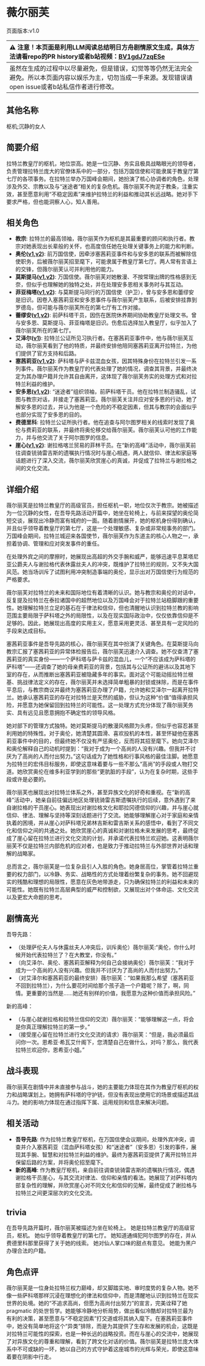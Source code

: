 # 薇尔丽芙
页面版本:v1.0
 

| :warning: 注意！本页面是利用LLM阅读总结明日方舟剧情原文生成，具体方法请看repo的PR history或者b站视频：[BV1gdJ7zqESe](https://www.bilibili.com/video/BV1gdJ7zqESe/)         |
|:----------------------------|
| 虽然在生成的过程中以尽量避免，但是错误，幻觉等等仍然无法完全避免。所以本页面内容以娱乐为主，切勿当成一手来源。发现错误请open issue或者b站私信作者进行修改。|



## 其他名称
枢机;沉静的女人
## 简要介绍
拉特兰教皇厅的枢机，地位崇高。她是一位沉静、务实且极具战略眼光的领导者，负责管理拉特兰庞大的官僚体系中的一部分，包括万国信使和可能隶属于教皇厅第七厅的各项事务。在拉特兰举办万国峰会期间，她扮演了核心协调者的角色，处理涉及外交、宗教以及与“迷途者”相关的复杂危机。薇尔丽芙不拘泥于教条，注重实效，甚至愿意利用“不稳定因素”来维护拉特兰的利益和推动其长远战略。她对手下要求严格，但也能洞察人心，知人善用。
## 相关角色
-   **教宗**: 拉特兰的最高领袖，薇尔丽芙作为枢机是其最重要的顾问和执行者。教宗对她表现出长辈般的关怀，也高度信任她在处理关键事务上的能力和判断。
-   **奥伦([v1](extended_char_ao_lun.md),[v2](../char_v3/extended_char_ao_lun.md))**: 前万国信使，因牵涉塞茜莉亚事件和与安多恩的联系而被解除信使职务，后被薇尔丽芙招至麾下，可能隶属于教皇厅第七厅。两人常有言语上的交锋，但薇尔丽芙认可并利用他的能力。
-   **莫斯提马([v1](char_213_mostma.md),[v2](../char_v3/char_213_mostma.md))**: 万国信使。薇尔丽芙对她散漫、不按常理出牌的性格感到无奈，但似乎也理解她的独特之处，并在处理安多恩相关事务时与其互动。
-   **菲亚梅塔([v1](char_300_phenxi.md),[v2](../char_v3/char_300_phenxi.md))**: 与莫斯提马同行的万国信使（护卫），曾与安多恩和蕾缪安是旧识。因卷入塞茜莉亚和安多恩事件与薇尔丽芙产生联系，后被安排挂靠到罗德岛，但可能与薇尔丽芙所在的第七厅有工作对接。
-   **蕾缪安([v1](char_4193_lemuen.md),[v2](../char_v3/char_4193_lemuen.md))**: 前萨科塔干员，因伤在医院休养期间协助教皇厅处理文书。曾与安多恩、莫斯提马、菲亚梅塔是旧识。伤愈后选择加入教皇厅，似乎加入了薇尔丽芙所在的第七厅。
-   **艾泽尔([v1](extended_char_ai_ze_er.md))**: 拉特兰公证所见习执行者。在塞茜莉亚事件中，他与薇尔丽芙互动，薇尔丽芙看到了他的特质，并最终安排他陪同塞茜莉亚离开拉特兰，为他们提供了官方支持和后路。
-   **塞茜莉亚([v1](extended_char_sai_qian_li_ya.md),[v2](../char_v3/extended_char_sai_qian_li_ya.md))**: 萨科塔与萨卡兹混血女孩，因其特殊身份在拉特兰引发一系列事件。薇尔丽芙作为教皇厅的代表处理了她的情况，调查其背景，并最终决定为其办理户籍并允许其自由离开，这体现了薇尔丽芙务实的处理方式和对拉特兰利益的维护。
-   **安多恩([v1](extended_char_an_duo_en.md),[v2](../char_v3/extended_char_an_duo_en.md))**: “迷途者”组织领袖，前萨科塔干员。他在拉特兰制造骚乱，试图与教宗对话，并接走了塞茜莉亚。薇尔丽芙关注并应对安多恩的行动，她了解安多恩的过去，并认为他是一个危险的不稳定因素，但其与教宗的会面似乎也部分实现了安多恩的目的。
-   **费德里科**: 拉特兰公证所执行者。他在追查与阿尔图罗相关的线索时发现了奥伦与费莉亚的联系，并最终将奥伦移交给薇尔丽芙。薇尔丽芙认可他的工作能力，并与他交流了关于阿尔图罗的信息。
-   **崖心([v1](char_173_slchan.md),[v2](../char_v3/char_173_slchan.md))**: 谢拉格喀兰贸易的菲林干员。在“新的高峰”活动中，薇尔丽芙前往调查铳骑雷吉斯的遗嘱执行情况时与崖心相遇，两人就信仰、律法和家庭等话题进行了深入交流，薇尔丽芙欣赏崖心的真诚，并促成了拉特兰与谢拉格之间的文化交流。
## 详细介绍
薇尔丽芙是拉特兰教皇厅的高级官员，担任枢机一职，地位仅次于教宗。她被描述为一位沉静的女性，在吾导先路活动开篇中，她坐在轮椅上，与前来探望的奥伦简短交谈，展现出冷静而富有城府的一面。随着剧情展开，她的枢机身份得到确认，并且似乎领导着教皇厅的第七厅，这是一个处理敏感、复杂或非常规事务的部门。万国峰会期间，拉特兰城迎来各国使节，薇尔丽芙作为东道主的核心人物之一，承担着协调、管理和应对突发事件的重任。

在处理外宾之间的摩擦时，她展现出高超的外交手腕和威严，能够迅速平息莱塔尼亚公爵夫人与谢拉格代表休露丝夫人的冲突，既维护了拉特兰的规则，又不失大国风范。她当场训斥了试图利用冲突制造事端的奥伦，显示出对万国信使行为规范的严格要求。

薇尔丽芙对拉特兰的未来和国际地位有着清晰的认识。她与教宗和奥伦的对话中，反复提及拉特兰在泰拉诸国中的超然地位以及万国峰会对于拉特兰站稳脚跟的重要性。她理解拉特兰立足的基石在于律法和信仰，但也清醒地认识到拉特兰教的影响范围主要局限于萨科塔之外的局限性，以及在现实国际政治中，仅仅依靠信仰是不足够的。因此，她展现出高度的实用主义，愿意采用更灵活、甚至具有一定风险的手段来达成目标。

塞茜莉亚事件是吾导先路的核心，薇尔丽芙在其中扮演了关键角色。在莫斯提马向教宗汇报了塞茜莉亚的异常体检报告后，薇尔丽芙迅速介入调查。她不仅查清了塞茜莉亚的真实身份——一个萨科塔与萨卡兹的混血儿，一个“不应该成为萨科塔的萨科塔”——还调查了她的母亲费莉亚的背景，包括其与公证所的避讳以及其地下室的存在，从而推断出塞茜莉亚被隐藏多年的事实。面对这个可能动摇拉特兰根基、挑战律法定义的存在，薇尔丽芙并未选择简单粗暴的封锁或抹除，而是在事件平息后，与教宗商议并最终为塞茜莉亚办理了户籍，允许她和艾泽尔一起离开拉特兰。她承认塞茜莉亚的存在对拉特兰是天然的威胁，但认为这种“价值”值得承担风险，并愿意为她保留回到拉特兰的可能性。这一处理方式充分体现了薇尔丽芙务实、具有远见且愿意拥抱不确定性的领导风格。

她对部下的管理方式独特。她对莫斯提马的散漫风格颇为头疼，但似乎也容忍甚至利用她的特殊性。对于奥伦，她清楚其圆滑、喜欢投机的本性，甚至怀疑他在塞茜莉亚事件中的目的，但最终她不仅没有严惩奥伦，反而将其招至麾下。她向艾泽尔和奥伦解释自己的动机时提到：“我对于成为一个高尚的人没有兴趣。但我并不讨厌为了高尚的人而付出努力。”这句话成为了她性格和行事风格的最佳注脚。她愿意为拉特兰的宏伟目标服务，即使这意味着要与一些不那么“高尚”的手段或人物打交道。她欣赏奥伦在维多利亚学到的那些“更肮脏的手段”，认为在复杂时期，这些手段或许是必要的。

薇尔丽芙也展现出对拉特兰体系之外，甚至异族文化的好奇和重视。在“新的高峰”活动中，她亲自前往偏远地区处理铳骑雷吉斯遗嘱执行的后续，意外遇到了来自谢拉格的干员崖心。她表现出对谢拉格文化和耶拉冈德信仰的兴趣，并与崖心就信仰、律法、理解与坚持等深刻话题进行了交流。她能够理解崖心对于家庭和亲情执着的困境，并从崖心对萨科塔兄弟林吉斯和雷吉斯关系的感悟中，看到了不同文化和信仰之间的共通之处。她欣赏崖心的真诚和对谢拉格未来发展的思考，最终促成了崖心留在拉特兰进行文化交流的计划，并承诺代表拉特兰欢迎她。这表明薇尔丽芙不仅是拉特兰内部危机的应对者，也是致力于推动拉特兰与外部世界对话和理解的战略家。

总而言之，薇尔丽芙是一位复杂且引人入胜的角色。她身居高位，掌管着拉特兰重要的权力部门，以冷静、务实、战略性的方式处理着纷繁复杂的事务。她不回避现实的残酷和理想的局限性，愿意在灰色地带游走，只为确保拉特兰的利益和未来的可能性。她既有拉特兰高层典型的威严和控制欲，又展现出对个体命运、文化交流以及更宏大命题的思考。
## 剧情高光
吾导先路：
- （处理萨伦夫人与休露丝夫人冲突后，训斥奥伦）薇尔丽芙:“奥伦，你什么时候开始代表拉特兰了？在大教堂，你没有。”
- （向艾泽尔、奥伦、塞茜莉亚解释为何自己会接纳奥伦）薇尔丽芙：“我对于成为一个高尚的人没有兴趣。但我并不讨厌为了高尚的人而付出努力。”
- （对艾泽尔和塞茜莉亚的最终安排）薇尔丽芙：“如果我那么希望（塞茜莉亚不回到拉特兰），为什么要花时间给那个孩子造一个户籍呢？除了，啊，同情。更重要的当然是......她还有别样的价值，我愿意为这种价值而承担风险。”

新的高峰：
- （与崖心就谢拉格和拉特兰信仰的交流）薇尔丽芙：“能够理解这一点，将会是你真正理解拉特兰的第一步。”
- （接受崖心留在拉特兰进行文化交流的请求）薇尔丽芙：“但是，我必须最后问你一次。恩希亚·希瓦艾什阁下，您清楚自己在做什么，对吗？那么，我代表拉特兰欢迎你，恩希亚小姐。”
## 战斗表现
薇尔丽芙在剧情中并未直接参与战斗，她的主要能力体现在其作为教皇厅枢机的权力和战略谋划上。她拥有萨科塔的守护铳，但没有表现出使用它的场景或描述其战斗力。她的影响力体现在通过指挥下属、运用规则和信息来解决问题。
## 相关活动
-   **吾导先路**: 作为拉特兰教皇厅枢机，在万国信使会议期间，处理外宾冲突，调查并介入塞茜莉亚（混血萨科塔女孩）和“迷途者”（安多恩）引发的事件，展现其手腕、智慧和对拉特兰利益的维护。最终为塞茜莉亚提供了离开拉特兰并保留后路的方案，并将奥伦招至麾下。
-   **新的高峰**: 作为教皇厅枢机，亲自前往调查铳骑雷吉斯的遗嘱执行情况，偶遇谢拉格干员崖心，与其交流对律法、信仰和亲情的看法。她展现了对萨科塔内部复杂性的理解，并欣赏崖心对不同文化和信仰的见解，最终促成了谢拉格与拉特兰之间更深层次的文化交流。
## trivia
在吾导先路开篇时，薇尔丽芙被描述为坐在轮椅上。
她是拉特兰教皇厅的高级官员，枢机。
她似乎领导着教皇厅的第七厅。
她知道通缉犯阿尔图罗的存在，并从费德里科那里获得了关于她的线索。
她对仙人掌口味的甜点有意见。
她能为黑户办理合法的户籍。
## 角色点评
薇尔丽芙是一位身处拉特兰权力巅峰，却又脚踏实地、审时度势的复杂人物。她不像一些萨科塔那样沉浸在理想化的律法和信仰中，而是清醒地认识到拉特兰在现实世界的处境。她的“不追求高尚，但愿为高尚付出努力”的宣言，完美诠释了她 pragmatic 的处世哲学。她能够冷静地分析局势，做出看似冷酷却对拉特兰最为有利的决策，甚至愿意与“不稳定因素”打交道或将其纳入麾下。在塞茜莉亚事件中，她没有简单地将这个“异类”排除，而是为其提供了生存和发展的机会，这既是对拉特兰可能性的探索，也是一种长远的战略投资。而在与崖心的交流中，她展现了对异族文化的尊重和理解，看到了跨文化对话的价值。薇尔丽芙是拉特兰庞大体系中不可或缺的一环，她以自己的方式守护着这座城市的光辉与荣光，即使这意味着要在阴影中行走。